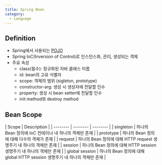 ```yaml
---
title: Spring Bean
category:
  - Language
---
```


## Definition
* Spring에서 사용되는 [POJO](/POJO.md)
* Spring IoC(Inversion of Control)로 인스턴스화, 관리, 생성되는 객체
* 주요 속성
  * class(필수): 정규화된 자바 클래스 이름
  * id: bean의 고유 식별자
  * scope: 객체의 범위 (sigleton, prototype)
  * constructor-arg: 생성 시 생성자에 전달할 인수
  * property: 생성 시 bean setter에 전달할 인수
  * init method와 destroy method

## Bean Scope

| Scope | Description |
| -------- | -------- | -------- |
| singleton | 하나의 Bean  정의에 IoC 컨테이너 내 하나의 객체만 존재 |
| prototype | 하나의 Bean 정의에 대해 다수의 객체가 존재 |
| request | 하나의 Bean 정의에 대해 HTTP request 생명주기 내 하나의 객체만 존재 |
| session | 하나의 Bean 정의에 대해 HTTP session 생명주기 내 하나의 객체만 존재 |
| global session | 하나의 Bean 정의에 대해 global HTTP session 생명주기 내 하나의 객체만 존재 |
